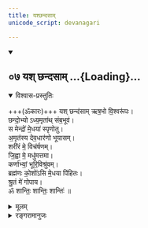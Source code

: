 ```yaml
---
title: यश्छन्दसाम्
unicode_script: devanagari

---
```

<div class="js_include" includetitle="true" newlevelforh1="2" unfilled url="/vedAH_yajuH/taittirIyam/sArasvata-vibhAgaH/AraNyakam/sarva-prastutiH/05_taittirIyopaniShat/01-22_sAMhitopaniShat_shixA-vallI/07_yash_ChandasAm">
<details open><summary><h2>०७ यश् छन्दसाम् ...{Loading}...</h2></summary>
<details open><summary>विश्वास-प्रस्तुतिः</summary>

+++(ॐकारः)+++ यश् छन्द॑साम् ऋष॒भो वि॒श्वरू॑पः।  
छन्दो॒भ्यो ऽध्य॒मृता॑थ् संब॒भूव॑।  
स मेन्द्रो॑ मे॒धया॑ स्पृणोतु।  
अ॒मृत॑स्य देव॒धार॑णो भूयासम्।  
शरी॑रं मे॒ विच॑र्षणम्।  
जि॒ह्वा मे॒ मधु॑मत्तमा।  
कर्णा॑भ्यां॒ भूरि॒विश्रु॑वम्।  
ब्रह्म॑णः को॒शो॑ऽसि मे॒धया पि॑हितः।  
श्रु॒तं मे॑ गोपाय।  
ॐ शान्तिः॒ शान्तिः॒ शान्तिः॑ ॥
</details>
<details><summary>मूलम्</summary>

यश् छन्द॑साम् ऋष॒भो वि॒श्वरू॑पः।  
छन्दो॒भ्यो ऽध्य॒मृता॑थ् संब॒भूव॑।  
स मेन्द्रो॑ मे॒धया॑ स्पृणोतु।  
अ॒मृत॑स्य देव॒धार॑णो भूयासम्।  
शरी॑रं मे॒ विच॑र्षणम्।  
जि॒ह्वा मे॒ मधु॑मत्तमा।  
कर्णा॑भ्यां॒ भूरि॒विश्रु॑वम्।  
ब्रह्म॑णः को॒शो॑ऽसि मे॒धया पि॑हितः।  
श्रु॒तं मे॑ गोपाय।  
ॐ शान्तिः॒ शान्तिः॒ शान्तिः॑ ॥
</details>
<details><summary>रङ्गरामानुजः</summary>

ब्रह्मविद्यार्थं प्रणवं प्रार्थयते - यश्छन्दसाम् इति ।  
**छन्दसाम्** वेदानां यः **ऋषभः** - श्रेष्ठः ।  
**विश्वरूपः** - विश्वं विष्णुः (सा.ना.१) इति नामसहस्रपाठात् विश्वं - विष्णुः । तत्प्रतीकत्वात् तद्ध्यानसाधनत्वाच् च तद्-रूपत्वम् । सर्वशब्दप्रकृतित्वाद्वा सर्वरूपत्वम् । एवंभूतः प्रणवः **अमृतात्** परमात्मनः सर्वेभ्यश् **छन्दोभ्यो** ऽधिकतया **सम्बभूव** - प्रादुर्भूतः ।  
**सः इन्द्रः** - परमैश्वर्यशाली प्रणवः मा - मां **मेधया** - ज्ञानेन **स्पृणोतु** - उज्जीवयतु ।  
स्पृप्रीतिरक्षणप्राणनेषु (धा.पा.१२६०) इति हि धातुः।  
**देवे**ति दीव्यतः प्रणवस्य सम्बोधनम् ।  
**अमृतस्य** परमात्मनः हृदये धारको **भूयासम्** । सर्वदा ब्रह्मज्ञानम् अनुवर्तताम् इत्यर्थः । 
मदीयञ्च शरीरं **विचर्षणं** बलारोग्यादिना कान्तिमद्भवतु ।  
मदीया च **जिह्वा** सर्वदा ब्रह्मवदनशीलतया भोग्यतमा भवतु ।  
**कर्णाभ्याञ्च भूरि** - भूयो ब्रह्मप्रतिपादकं शास्त्रं शृणवानि । **विश्रुवम्** इति छान्दसं रूपम् ।  
परमात्मनः त्वं वाचकतया **कोशोऽसि** - निधानस्थानमसि ।  
मेधाजनकतया तद्भरिततया वा **मेधया** ऽच्छादितोऽसि । तादृशः त्वम्, श्रुतार्थो यथा अप्रमृष्टो भवति, तथा कुरु इत्यर्थः ।
</details>
</details>
</div> 
